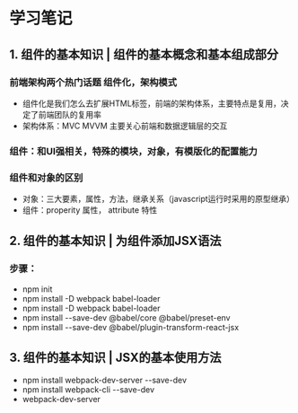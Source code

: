 # 学习笔记

## 1. 组件的基本知识 | 组件的基本概念和基本组成部分

### 前端架构两个热门话题 组件化，架构模式

+ 组件化是我们怎么去扩展HTML标签，前端的架构体系，主要特点是复用，决定了前端团队的复用率
+ 架构体系：MVC MVVM 主要关心前端和数据逻辑层的交互

### 组件：和UI强相关，特殊的模块，对象，有模版化的配置能力
### 组件和对象的区别
+ 对象：三大要素，属性，方法，继承关系（javascript运行时采用的原型继承）
+ 组件：properity 属性， attribute 特性

## 2. 组件的基本知识 | 为组件添加JSX语法
### 步骤：
+ npm init
+ npm install -D webpack babel-loader
+ npm install -D webpack babel-loader
+ npm install --save-dev @babel/core @babel/preset-env
+ npm install --save-dev @babel/plugin-transform-react-jsx

## 3. 组件的基本知识 | JSX的基本使用方法
+ npm install webpack-dev-server --save-dev
+ npm install webpack-cli --save-dev
+ webpack-dev-server
